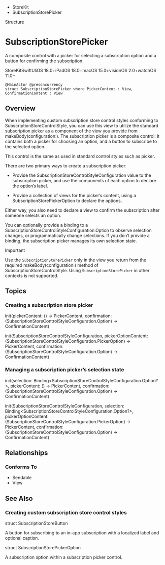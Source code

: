 

- StoreKit
-  SubscriptionStorePicker 

Structure

# SubscriptionStorePicker

A composite control with a picker for selecting a subscription option and a button for confirming the subscription.

StoreKitSwiftUIiOS 18.0+iPadOS 18.0+macOS 15.0+visionOS 2.0+watchOS 11.0+

``` source
@MainActor @preconcurrency
struct SubscriptionStorePicker where PickerContent : View, ConfirmationContent : View
```

## Overview

When implementing custom subscription store control styles conforming to SubscriptionStoreControlStyle, you can use this view to utilize the standard subscription picker as a component of the view you provide from makeBody(configuration:). The subscription picker is a composite control: it contains both a picker for choosing an option, and a button to subscribe to the selected option.

This control is the same as used in standard control styles such as picker.

There are two primary ways to create a subscription picker:

- Provide the SubscriptionStoreControlStyleConfiguration value to the subscription picker, and use the components of each option to declare the option’s label.

- Provide a collection of views for the picker’s content, using a SubscriptionStorePickerOption to declare the options.

Either way, you also need to declare a view to confirm the subscription after someone selects an option.

You can optionally provide a binding to a SubscriptionStoreControlStyleConfiguration.Option to observe selection changes, or programmatically change selections. If you don’t provide a binding, the subscription picker manages its own selection state.

Important

Use the `SubscriptionStorePicker` only in the view you return from the required makeBody(configuration:) method of SubscriptionStoreControlStyle. Using `SubscriptionStorePicker` in other contexts is not supported.

## Topics

### Creating a subscription store picker

init(pickerContent: () -> PickerContent, confirmation: (SubscriptionStoreControlStyleConfiguration.Option) -> ConfirmationContent)

init(SubscriptionStoreControlStyleConfiguration, pickerOptionContent: (SubscriptionStoreControlStyleConfiguration.PickerOption) -> PickerContent, confirmation: (SubscriptionStoreControlStyleConfiguration.Option) -> ConfirmationContent)

### Managing a subscription picker’s selection state

init(selection: Binding&lt;SubscriptionStoreControlStyleConfiguration.Option?>, pickerContent: () -> PickerContent, confirmation: (SubscriptionStoreControlStyleConfiguration.Option) -> ConfirmationContent)

init(SubscriptionStoreControlStyleConfiguration, selection: Binding&lt;SubscriptionStoreControlStyleConfiguration.Option?>, pickerOptionContent: (SubscriptionStoreControlStyleConfiguration.PickerOption) -> PickerContent, confirmation: (SubscriptionStoreControlStyleConfiguration.Option) -> ConfirmationContent)

## Relationships

### Conforms To

- Sendable
- View

## See Also

### Creating custom subscription store control styles

struct SubscriptionStoreButton

A button for subscribing to an in-app subscription with a localized label and optional caption.

struct SubscriptionStorePickerOption

A subscription option within a subscription picker control.

